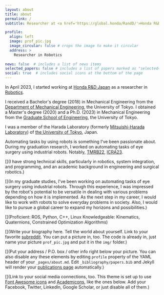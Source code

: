 ```yaml
---
layout: about
title: about
permalink: /
subtitle: Researcher at <a href='https://global.honda/RandD/'>Honda R&D Japan</a> 

profile:
  align: left
  image: prof_pic.jpg
  image_circular: false # crops the image to make it circular
  address: >
    Researcher in Robotics
    
news: false  # includes a list of news items
selected_papers: false # includes a list of papers marked as "selected={true}"
social: true  # includes social icons at the bottom of the page
---
```


In April 2023, I started working at <a href='https://global.honda/RandD/'>Honda R&D Japan</a> as a researcher in <a href='https://global.honda/RandD/hgrx/'>Robotics</a>. 

I received a Bachelor's degree (2018) in Mechanical Engineering from the <a href='http://www2.mech.t.u-tokyo.ac.jp/'>Department of Mechanical Engineering</a>, the University of Tokyo. I obtained a Master's degree (2020) and a Ph.D. (2023) in Mechanical Engineering from the <a href='https://www.t.u-tokyo.ac.jp/soe'>Graduate School of Engineering</a>, the University of Tokyo.

I was a member of the Harada Laboratory (formerly <a href='http://www.nml.t.u-tokyo.ac.jp/'>Mitsuishi-Harada Laboratory</a>) of <a href='https://www.u-tokyo.ac.jp/en/index.html'>the University of Tokyo</a>, Japan.

Automating tasks by using robots is something I've been passionate about. During my graduation research, I worked on automating tasks of eye surgery using industrial robots. Notably, <a href='https://ieeexplore.ieee.org/document/9695979'>TMRB22</a>, <a href='https://arxiv.org/abs/2302.05567'>ICRA23</a>.

[](I have strong technical skills, particularly in robotics, system integration, and programming, and an academic background in engineering and surgical robotics.)

[](In my graduate studies, I've been working on automating tasks of eye surgery using industrial robots. Through this experience, I was impressed by the robot's potential to be versatile in dealing with various problems depending on how it is implemented. As the next step in my career, I would like to work with robots to solve everyday problems in society. Also, I would like to pursue a global career to expand my horizons and possibilities.)

[](Proficient: ROS, Python, C++, Linux
Knowledgeable: Kinematics, Quaternions, Constrained Optimization Algorithms)

[](Write your biography here. Tell the world about yourself. Link to your favorite [subreddit](http://reddit.com). You can put a picture in, too. The code is already in, just name your picture `prof_pic.jpg` and put it in the `img/` folder.)

[](Put your address / P.O. box / other info right below your picture. You can also disable any these elements by editing `profile` property of the YAML header of your `_pages/about.md`. Edit `_bibliography/papers.bib` and Jekyll will render your [publications page](/al-folio/publications/) automatically.)

[](Link to your social media connections, too. This theme is set up to use [Font Awesome icons](http://fortawesome.github.io/Font-Awesome/) and [Academicons](https://jpswalsh.github.io/academicons/), like the ones below. Add your Facebook, Twitter, LinkedIn, Google Scholar, or just disable all of them.)
